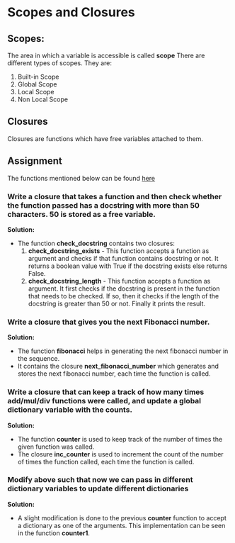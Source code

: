 # Scopes and Closures

## Scopes:
The area in which a variable is accessible is called **scope**
There are different types of scopes. They are:
1. Built-in Scope
2. Global Scope
3. Local Scope
4. Non Local Scope

## Closures
Closures are functions which have free variables attached to them.

## Assignment
The functions mentioned below can be found <a href="https://github.com/m-shilpa/EPAI/blob/main/Session%207%20-%20%20Scopes%20and%20Closures/assignment.py">here</a>

### Write a closure that takes a function and then check whether the function passed has a docstring with more than 50 characters. 50 is stored as a free variable.

**Solution:**

  * The function **check_docstring** contains two closures:
    1. **check_docstring_exists** - This function accepts a function as argument and checks if that function contains docstring or not. It returns a boolean value with True if the docstring exists else returns False.
    2. **check_docstring_length** - This function accepts a function as argument. It first checks if the docstring is present in the function that needs to be checked. If so, then it checks if the length of the docstring is greater than 50 or not. 
       Finally it prints the result. 
  
### Write a closure that gives you the next Fibonacci number.

**Solution:**

  * The function **fibonacci** helps in generating the next fibonacci number in the sequence. 
  * It contains the closure **next_fibonacci_number** which generates and stores the next fibonacci number, each time the function is called. 
  

### Write a closure that can keep a track of how many times add/mul/div functions were called, and update a global dictionary variable with the counts.

**Solution:**

  * The function **counter** is used to keep track of the number of times the given function was called. 
  * The closure **inc_counter** is used to increment the count of the number of times the function called, each time the function is called.


### Modify above such that now we can pass in different dictionary variables to update different dictionaries  

**Solution:**

  * A slight modification is done to the previous **counter** function to accept a dictionary as one of the arguments. This implementation can be seen in the function **counter1**.

